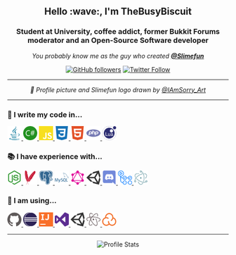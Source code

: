 <h2 align="center">Hello :wave:, I'm TheBusyBiscuit</h1>
<h3 align="center">Student at University, coffee addict, former Bukkit Forums moderator and an Open-Source Software developer</h3>

<p align="center">
  <em>You probably know me as the guy who created <a href="https://github.com/Slimefun"><strong>@Slimefun</strong></a></em>
</p>

<p align="center">
  <a href="https://github.com/TheBusyBiscuit"><img alt="GitHub followers" src="https://img.shields.io/github/followers/TheBusyBiscuit?label=%40TheBusyBiscuit&style=social&logoColor=000000"></a>
  <a href="https://twitter.com/TheBusyBiscuit"><img alt="Twitter Follow" src="https://img.shields.io/twitter/follow/TheBusyBiscuit?label=%40TheBusyBiscuit&style=social&logoColor=000000"></a>
</p>

<hr/>
<p align="center">
  <em>
    🎨 Profile picture and Slimefun logo drawn by <a href="https://www.instagram.com/iamsorry_art/">@IAmSorry_Art</a>
  </em>
</p>
<hr/>

### :speech_balloon: I write my code in...

<a title="Java" href="https://github.com/TheBusyBiscuit?tab=repositories&language=java">
  <img alt="Java" height="32px" src="https://raw.githubusercontent.com/TheBusyBiscuit/TheBusyBiscuit/master/icons/java.svg" />
</a>
<a title="C#" href="https://github.com/TheBusyBiscuit?tab=repositories&language=c%23">
  <img alt="C Sharp" height="32px" src="https://raw.githubusercontent.com/TheBusyBiscuit/TheBusyBiscuit/master/icons/csharp.svg" />
</a>
<a title="JavaScript" href="https://github.com/TheBusyBiscuit?tab=repositories&language=javascript">
  <img alt="Java Script" height="32px" src="https://raw.githubusercontent.com/TheBusyBiscuit/TheBusyBiscuit/master/icons/javascript.svg" />
</a>
<a title="CSS" href="https://github.com/TheBusyBiscuit?tab=repositories&language=css">
  <img alt="CSS" height="32px" src="https://raw.githubusercontent.com/TheBusyBiscuit/TheBusyBiscuit/master/icons/css3.svg" />
</a>
<a title="HTML" href="https://github.com/TheBusyBiscuit?tab=repositories&language=html">
  <img alt="HTML" height="32px" src="https://raw.githubusercontent.com/TheBusyBiscuit/TheBusyBiscuit/master/icons/html5.svg" />
</a>
<a title="PHP" href="https://github.com/TheBusyBiscuit?tab=repositories&language=php">
  <img alt="PHP" height="32px" src="https://raw.githubusercontent.com/TheBusyBiscuit/TheBusyBiscuit/master/icons/php.svg" />
</a>
<a title="Lua" href="https://github.com/TheBusyBiscuit?tab=repositories&language=lua">
  <img alt="Lua" height="32px" src="https://raw.githubusercontent.com/TheBusyBiscuit/TheBusyBiscuit/master/icons/lua.svg" />
</a>

### :books: I have experience with...

<a title="node.js" href="https://nodejs.org/">
  <img alt="Node JS" height="32px" src="https://raw.githubusercontent.com/TheBusyBiscuit/TheBusyBiscuit/master/icons/nodejs.svg" />
</a>
<a title="Apache Maven" href="https://maven.apache.org/">
  <img alt="Maven" height="32px" src="https://raw.githubusercontent.com/TheBusyBiscuit/TheBusyBiscuit/master/icons/maven.svg" />
</a>
<a title="Postgresql" href="https://www.postgresql.org/">
  <img alt="Postgresql" height="32px" src="https://raw.githubusercontent.com/TheBusyBiscuit/TheBusyBiscuit/master/icons/postgresql.svg" />
</a>
<a title="MySQL" href="https://www.mysql.com/">
  <img alt="MySQL" height="32px" src="https://raw.githubusercontent.com/TheBusyBiscuit/TheBusyBiscuit/master/icons/mysql.svg" />
</a>
<a title="GraphQL" href="https://graphql.org/">
  <img alt="GraphQL" height="32px" src="https://raw.githubusercontent.com/TheBusyBiscuit/TheBusyBiscuit/master/icons/graphql.svg" />
</a>
<a title="Unity3D" href="https://unity.com/">
  <img alt="Unity 3D" height="32px" src="https://raw.githubusercontent.com/TheBusyBiscuit/TheBusyBiscuit/master/icons/unity.svg" />
</a>
<a title="Discord" href="https://discord.com/">
  <img alt="Discord" height="32px" src="https://raw.githubusercontent.com/TheBusyBiscuit/TheBusyBiscuit/master/icons/discord.svg" />
</a>
<a title="GitHub Actions" href="https://github.com/features/actions">
  <img alt="GitHub Actions" height="32px" src="https://raw.githubusercontent.com/TheBusyBiscuit/TheBusyBiscuit/master/icons/githubactions.svg" />
</a>
<a title="ElectronJS" href="https://www.electronjs.org/">
  <img alt="ElectronJS" height="32px" src="https://raw.githubusercontent.com/TheBusyBiscuit/TheBusyBiscuit/master/icons/electron.svg" />
</a>
  
### :wrench: I am using...

<a title="GitHub" href="https://github.com/">
  <img alt="GitHub" height="32px" src="https://raw.githubusercontent.com/TheBusyBiscuit/TheBusyBiscuit/master/icons/github.svg" />
</a>
<a title="Eclipse IDE" href="https://www.eclipse.org/">
  <img alt="Eclipse" height="32px" src="https://raw.githubusercontent.com/TheBusyBiscuit/TheBusyBiscuit/master/icons/eclipse.svg" />
</a>
<a title="IntelliJ IDEA" href="https://www.jetbrains.com/idea/">
  <img alt="IntelliJ IDEA" height="32px" src="https://raw.githubusercontent.com/TheBusyBiscuit/TheBusyBiscuit/master/icons/intellijidea.svg" />
</a>
<a title="Visual Studio" href="https://visualstudio.microsoft.com/">
  <img alt="Visual Studio" height="32px" src="https://raw.githubusercontent.com/TheBusyBiscuit/TheBusyBiscuit/master/icons/visualstudio.svg" />
</a>
<a title="Unity3D" href="https://unity.com/">
  <img alt="Unity 3D" height="32px" src="https://raw.githubusercontent.com/TheBusyBiscuit/TheBusyBiscuit/master/icons/unity.svg" />
</a>
<a title="Atom" href="https://atom.io/">
  <img alt="Atom" height="32px" src="https://raw.githubusercontent.com/TheBusyBiscuit/TheBusyBiscuit/master/icons/atom.svg" />
</a>
<a title="Sonarcloud" href="https://sonarcloud.io/">
  <img alt="Sonarcloud" height="32px" src="https://raw.githubusercontent.com/TheBusyBiscuit/TheBusyBiscuit/master/icons/sonarcloud.svg" />
</a>

<hr/>

<p align="center">
  <img src="https://github-readme-stats.vercel.app/api?username=TheBusyBiscuit&show_icons=true&hide_border=true&bg_color=35,638aff,36509e,283357&title_color=e6e6e6&text_color=f2f2f2&icon_color=eba254" alt="Profile Stats">
</p>
